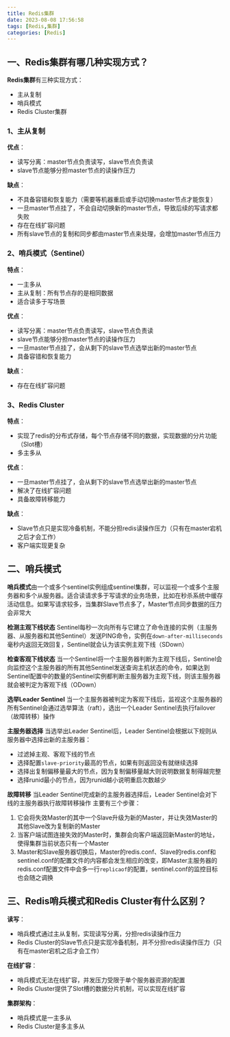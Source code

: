 ```yaml
---
title: Redis集群
date: 2023-08-08 17:56:58
tags: [Redis,集群]
categories: [Redis]
---
```


## 一、Redis集群有哪几种实现方式？
**Redis集群**有三种实现方式：
* 主从复制
* 哨兵模式
* Redis Cluster集群

### 1、主从复制
**优点**：
* 读写分离：master节点负责读写，slave节点负责读
* slave节点能够分担master节点的读操作压力

**缺点**：
* 不具备容错和恢复能力（需要等机器重启或手动切换master节点才能恢复）
* 一旦master节点挂了，不会自动切换新的master节点，导致后续的写请求都失败
* 存在在线扩容问题
* 所有slave节点的复制和同步都由master节点来处理，会增加master节点压力

### 2、哨兵模式（Sentinel）
**特点**：
* 一主多从
* 主从复制：所有节点存的是相同数据
* 适合读多于写场景

**优点**：
* 读写分离：master节点负责读写，slave节点负责读
* slave节点能够分担master节点的读操作压力
* 一旦master节点挂了，会从剩下的slave节点选举出新的master节点
* 具备容错和恢复能力

**缺点**：
* 存在在线扩容问题

### 3、Redis Cluster
**特点**：
* 实现了redis的分布式存储，每个节点存储不同的数据，实现数据的分片功能（Slot槽）
* 多主多从

**优点**：
* 一旦master节点挂了，会从剩下的slave节点选举出新的master节点
* 解决了在线扩容问题
* 具备故障转移能力

**缺点**：
* Slave节点只是实现冷备机制，不能分担redis读操作压力（只有在master宕机之后才会工作）
* 客户端实现更复杂

## 二、哨兵模式
**哨兵模式**由一个或多个sentinel实例组成sentinel集群，可以监视一个或多个主服务器和多个从服务器。适合读请求多于写请求的业务场景，比如在秒杀系统中缓存活动信息。如果写请求较多，当集群Slave节点多了，Master节点同步数据的压力会非常大

**检测主观下线状态**
Sentinel每秒一次向所有与它建立了命令连接的实例（主服务器、从服务器和其他Sentinel）发送PING命令，实例在`down-after-milliseconds`毫秒内返回无效回复，Sentinel就会认为该实例主观下线（SDown）

**检查客观下线状态**
当一个Sentinel将一个主服务器判断为主观下线后，Sentinel会向监控这个主服务器的所有其他Sentinel发送查询主机状态的命令，如果达到Sentinel配置中的数量的Sentinel实例都判断主服务器为主观下线，则该主服务器就会被判定为客观下线（ODown）

**选举Leader Sentinel**
当一个主服务器被判定为客观下线后，监视这个主服务器的所有Sentinel会通过选举算法（raft），选出一个Leader Sentinel去执行failover（故障转移）操作

**主服务器选择**
当选举出Leader Sentinel后，Leader Sentinel会根据以下规则从服务器中选择出新的主服务器：
* 过滤掉主观、客观下线的节点
* 选择配置`slave-priority`最高的节点，如果有则返回没有就继续选择
* 选择出复制偏移量最大的节点，因为复制偏移量越大则说明数据复制得越完整
* 选择runid最小的节点，因为runid越小说明重启次数越少

**故障转移**
当Leader Sentinel完成新的主服务器选择后，Leader Sentinel会对下线的主服务器执行故障转移操作
主要有三个步骤：
1. 它会将失效Master的其中一个Slave升级为新的Master，并让失效Master的其他Slave改为复制新的Master
2. 当客户端试图连接失效的Master时，集群会向客户端返回新Master的地址，使得集群当前状态只有一个Master
3. Master和Slave服务器切换后，Master的redis.conf、Slave的redis.conf和sentinel.conf的配置文件的内容都会发生相应的改变，即Master主服务器的redis.conf配置文件中会多一行`replicaof`的配置，sentinel.conf的监控目标也会随之调换

## 三、Redis哨兵模式和Redis Cluster有什么区别？
**读写**：
* 哨兵模式通过主从复制，实现读写分离，分担redis读操作压力
* Redis Cluster的Slave节点只是实现冷备机制，并不分担redis读操作压力（只有在master宕机之后才会工作）

**在线扩容**：
* 哨兵模式无法在线扩容，并发压力受限于单个服务器资源的配置
* Redis Cluster提供了Slot槽的数据分片机制，可以实现在线扩容

**集群架构**：
* 哨兵模式是一主多从
* Redis Cluster是多主多从